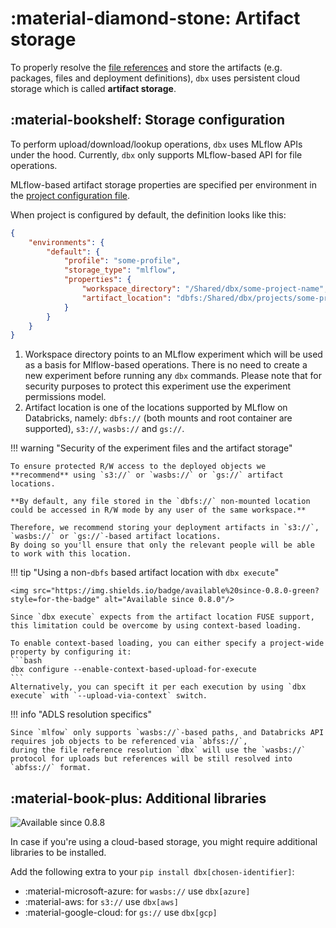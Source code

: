 # :material-diamond-stone: Artifact storage

To properly resolve the [file references](../features/file_references.md) and store the artifacts (e.g. packages, files and deployment definitions),
`dbx` uses persistent cloud storage which is called **artifact storage**.

## :material-bookshelf: Storage configuration
To perform upload/download/lookup operations, `dbx` uses MLflow APIs under the hood.
Currently, `dbx` only supports MLflow-based API for file operations.

MLflow-based artifact storage properties are specified per environment in the [project configuration file](../reference/project.md).

When project is configured by default, the definition looks like this:

```json title="project.json" hl_lines="6-8"
{
    "environments": {
        "default": {
            "profile": "some-profile",
            "storage_type": "mlflow",
            "properties": {
                "workspace_directory": "/Shared/dbx/some-project-name",
                "artifact_location": "dbfs:/Shared/dbx/projects/some-project-name"
            }
        }
    }
}
```

1. Workspace directory points to an MLflow experiment which will be used as a basis for Mlflow-based operations.
   There is no need to create a new experiment before running any `dbx` commands. Please note that for security purposes to protect this experiment use the experiment permissions model.
2. Artifact location is one of the locations supported by MLflow on Databricks, namely: `dbfs://` (both mounts and root container are supported), `s3://`, `wasbs://` and `gs://`.


!!! warning "Security of the experiment files and the artifact storage"

    To ensure protected R/W access to the deployed objects we **recommend** using `s3://` or `wasbs://` or `gs://` artifact locations.

    **By default, any file stored in the `dbfs://` non-mounted location could be accessed in R/W mode by any user of the same workspace.**

    Therefore, we recommend storing your deployment artifacts in `s3://`, `wasbs://` or `gs://`-based artifact locations.
    By doing so you'll ensure that only the relevant people will be able to work with this location.

!!! tip "Using a non-`dbfs` based artifact location with `dbx execute`"

    <img src="https://img.shields.io/badge/available%20since-0.8.0-green?style=for-the-badge" alt="Available since 0.8.0"/>

    Since `dbx execute` expects from the artifact location FUSE support, this limitation could be overcome by using context-based loading.

    To enable context-based loading, you can either specify a project-wide property by configuring it:
    ```bash
    dbx configure --enable-context-based-upload-for-execute
    ```
    Alternatively, you can specift it per each execution by using `dbx execute` with `--upload-via-context` switch.


!!! info "ADLS resolution specifics"

    Since `mlfow` only supports `wasbs://`-based paths, and Databricks API requires job objects to be referenced via `abfss://`,
    during the file reference resolution `dbx` will use the `wasbs://` protocol for uploads but references will be still resolved into `abfss://` format.


## :material-book-plus: Additional libraries

<img src="https://img.shields.io/badge/available%20since-0.8.8-green?style=for-the-badge" alt="Available since 0.8.8"/>

In case if you're using a cloud-based storage, you might require additional libraries to be installed.

Add the following extra to your `pip install dbx[chosen-identifier]`:

- :material-microsoft-azure: for `wasbs://` use `dbx[azure]`
- :material-aws: for `s3://` use `dbx[aws]`
- :material-google-cloud: for `gs://` use `dbx[gcp]`


